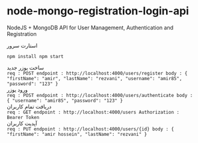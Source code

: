 # node-mongo-registration-login-api

NodeJS + MongoDB API for User Management, Authentication and Registration


استارت سرور 

`npm install
npm start
`



ساخت یوزر جدید 
<br>
`req : POST
endpoint : http://localhost:4000/users/register
body : {
    "firstName": "amir",
    "lastName": "rezvani",
    "username": "amir85",
    "password": "123"
}`
<br>
ورود یوزر
<br>
`req : POST
endpoint : http://localhost:4000/users/authenticate
body : {
    "username": "amir85",
    "password": "123"
}
`
<br>
دریافت تمام کاربران
<br>
`req : GET
endpoint : http://localhost:4000/users
Authorization : Bearer Token
`
<br>
آپدیت کاربران
<br>
`
req : PUT
endpoint : http://localhost:4000/users/{id}
body : {
    "firstName": "amir hossein",
    "lastName": "rezvani"
}
`
